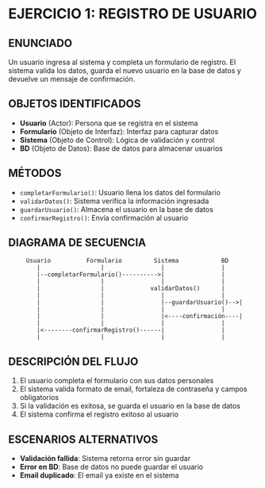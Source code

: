 # EJERCICIO 1: REGISTRO DE USUARIO

## ENUNCIADO
Un usuario ingresa al sistema y completa un formulario de registro. El sistema valida los datos, guarda el nuevo usuario en la base de datos y devuelve un mensaje de confirmación.

## OBJETOS IDENTIFICADOS
- **Usuario** (Actor): Persona que se registra en el sistema
- **Formulario** (Objeto de Interfaz): Interfaz para capturar datos
- **Sistema** (Objeto de Control): Lógica de validación y control
- **BD** (Objeto de Datos): Base de datos para almacenar usuarios

## MÉTODOS
- `completarFormulario()`: Usuario llena los datos del formulario
- `validarDatos()`: Sistema verifica la información ingresada
- `guardarUsuario()`: Almacena el usuario en la base de datos
- `confirmarRegistro()`: Envía confirmación al usuario

## DIAGRAMA DE SECUENCIA

```
     Usuario          Formulario         Sistema            BD
        |                 |                |                |
        |--completarFormulario()---------->|                |
        |                 |                |                |
        |                 |             validarDatos()      |
        |                 |                |                |
        |                 |                |--guardarUsuario()-->|
        |                 |                |                |
        |                 |                |<----confirmación----|
        |                 |                |                |
        |<--------confirmarRegistro()------|                |
        |                 |                |                |
```

## DESCRIPCIÓN DEL FLUJO
1. El usuario completa el formulario con sus datos personales
2. El sistema valida formato de email, fortaleza de contraseña y campos obligatorios
3. Si la validación es exitosa, se guarda el usuario en la base de datos
4. El sistema confirma el registro exitoso al usuario

## ESCENARIOS ALTERNATIVOS
- **Validación fallida**: Sistema retorna error sin guardar
- **Error en BD**: Base de datos no puede guardar el usuario
- **Email duplicado**: El email ya existe en el sistema

